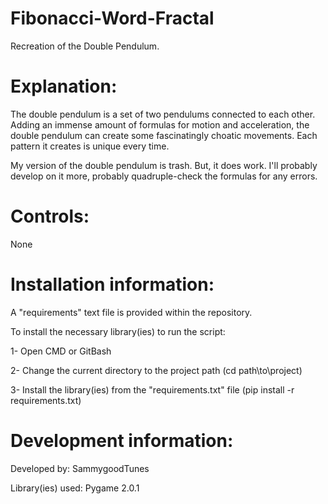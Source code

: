 # Fibonacci-Word-Fractal
Recreation of the Double Pendulum.

Explanation:
===================

The double pendulum is a set of two pendulums connected to each other.
Adding an immense amount of formulas for motion and acceleration, the double pendulum can create some fascinatingly choatic movements.
Each pattern it creates is unique every time.

My version of the double pendulum is trash. But, it does work.
I'll probably develop on it more, probably quadruple-check the formulas for any errors.


Controls:
===================

None


Installation information:
===================

A "requirements" text file is provided within the repository.


To install the necessary library(ies) to run the script:

1- Open CMD or GitBash


2- Change the current directory to the project path (cd path\\to\\project)


3- Install the library(ies) from the "requirements.txt" file (pip install -r requirements.txt)


Development information:
===================

Developed by: SammygoodTunes


Library(ies) used: Pygame 2.0.1
